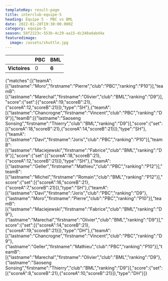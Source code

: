 ```yaml
---
templateKey: result-page
title: interclub-equipe-5
heading: Équipe 5 - PBC vs BML
date: 2022-01-28T19:30:00.000Z
category: equipe-5
season: 58f2223c-553b-4c29-aa15-dc248adabd4a
featuredimage:
  image: /assets/shuttle.jpg
---
```

|               | PBC   | BML |
| ------------- | ----- | --- |
| **Victoires** | 0 | **6**   |

<scoreboard>{"matches":[{"teamA":[{"lastname":"Moro","firstname":"Pierre","club":"PBC","ranking":"P10"}],"teamB":[{"lastname":"Marechal","firstname":"Olivier","club":"BML","ranking":"D9"}],"score":{"set":[{"scoreA":19,"scoreB":21},{"scoreA":12,"scoreB":21}]},"type":"SH"},{"teamA":[{"lastname":"Chancrogne","firstname":"Vincent","club":"PBC","ranking":"D9"}],"teamB":[{"lastname":"Saoseng Sonsing","firstname":"Thierry","club":"BML","ranking":"D9"}],"score":{"set":[{"scoreA":18,"scoreB":21},{"scoreA":14,"scoreB":21}]},"type":"SH"},{"teamA":[{"lastname":"Davi","firstname":"Joris","club":"PBC","ranking":"P10"}],"teamB":[{"lastname":"Maciejewski","firstname":"Fabrice","club":"BML","ranking":"D9"}],"score":{"set":[{"scoreA":18,"scoreB":21},{"scoreA":12,"scoreB":21}]},"type":"SH"},{"teamA":[{"lastname":"Geller","firstname":"Mathieu","club":"PBC","ranking":"P12"}],"teamB":[{"lastname":"Michel","firstname":"Romain","club":"BML","ranking":"P12"}],"score":{"set":[{"scoreA":16,"scoreB":21},{"scoreA":7,"scoreB":21}]},"type":"SH"},{"teamA":[{"lastname":"Davi","firstname":"Joris","club":"PBC","ranking":"D9"},{"lastname":"Moro","firstname":"Pierre","club":"PBC","ranking":"P10"}],"teamB":[{"lastname":"Maciejewski","firstname":"Fabrice","club":"BML","ranking":"D9"},{"lastname":"Marechal","firstname":"Olivier","club":"BML","ranking":"D9"}],"score":{"set":[{"scoreA":14,"scoreB":21},{"scoreA":19,"scoreB":21}]},"type":"DH"},{"teamA":[{"lastname":"Chancrogne","firstname":"Vincent","club":"PBC","ranking":"D9"},{"lastname":"Geller","firstname":"Mathieu","club":"PBC","ranking":"P10"}],"teamB":[{"lastname":"Marechal","firstname":"Olivier","club":"BML","ranking":"D9"},{"lastname":"Saoseng Sonsing","firstname":"Thierry","club":"BML","ranking":"D9"}],"score":{"set":[{"scoreA":8,"scoreB":21},{"scoreA":10,"scoreB":21}]},"type":"DH"}]}</scoreboard>